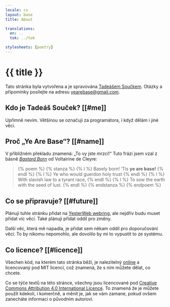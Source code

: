 ```yaml
---
locale: cs
layout: base
title: About

translations:
  en: ..
  tok: ../tok

stylesheets: [poetry]
---
```


# {{ title }}

Tato stránka byla vytvořena a je spravována [Tadeášem Součkem](https://github.com/tadeassoucek). Otázky a připomínky posílejte na adresu [yearebase@gmail.com](mailto:yearebase@gmail.com).

## Kdo je Tadeáš Souček? [[#me]]

Upřímně nevím. Většinou se označuji za programátora, i když dělám i jiné věci.

## Proč „Ye Are Base“? [[#name]]

V přibližném překladu znamená: „To vy jste mrzcí!“ Tuto frázi jsem vzal z básně [_Bastard Born_](https://theanarchistlibrary.org/library/voltairine-de-cleyre-bastard-born) od Voltairine de Cleyre:

<blockquote>
  {% poem %}
    {% stanza %}
      {% l %} Basely born! ’Tis <strong>ye are base!</strong> {% endl %}
      {% l %} Ye who would guerdon holy trust {% endl %}
      {% l %} With slavish law to a tyrant race, {% endl %}
      {% l %} To sow the earth with the seed of lust. {% endl %}
    {% endstanza %}
  {% endpoem %}
</blockquote>

## Co se připravuje? [[#future]]

Plánuji tuhle stránku přidat na [YesterWeb webring](https://yesterweb.org/webring/), ale nejdřív budu muset přidat víc věcí. Také plánuji přidat oddíl pro změny.

Další věc, která mě napadla, je přidat sem někam oddíl pro doporučování věcí. To by nikomu nepomohlo, ale dovolilo by mi to vypustit to ze systému.

## Co licence? [[#licence]]

Všechen kód, na kterém tato stránka běží, je nalezitelný [online](https://github.com/yearebase/yearebase.github.io) a licencovaný pod MIT licencí, což znamená, že s ním můžete dělat, co chcete.

Co se týče textů na této stránce, všechny jsou licencované pod [Creative Commons Attribution 4.0 International Licence](https://creativecommons.org/licenses/by/4.0/). To znamená že je můžete použít kdekoli, i komerčně, a měnit je, jak se vám zamane, pokud ovšem zanecháte informaci o původním autorovi.
